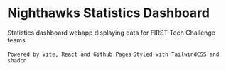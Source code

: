 # Nighthawks Statistics Dashboard
Statistics dashboard webapp displaying data for FIRST Tech Challenge teams

`Powered by Vite, React and Github Pages`
`Styled with TailwindCSS and shadcn`